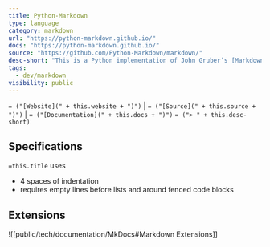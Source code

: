 ```yaml
---
title: Python-Markdown
type: language
category: markdown
url: "https://python-markdown.github.io/"
docs: "https://python-markdown.github.io/"
source: "https://github.com/Python-Markdown/markdown/"
desc-short: "This is a Python implementation of John Gruber’s [Markdown](https://daringfireball.net/projects/markdown/). It is almost completely compliant with the reference implementation, though there are a few very minor [differences](https://python-markdown.github.io/#differences). See John’s [Syntax Documentation](https://daringfireball.net/projects/markdown/syntax) for the syntax rules.\n"
tags:
  - dev/markdown
visibility: public
---
```

`= ("[Website](" + this.website + ")")` |  `= ("[Source](" + this.source + ")")` | `= ("[Documentation](" + this.docs + ")")`
`= ("> " + this.desc-short)`

## Specifications

`=this.title` uses

- 4 spaces of indentation
- requires empty lines before lists and around fenced code blocks

## Extensions

![[public/tech/documentation/MkDocs#Markdown Extensions]]
